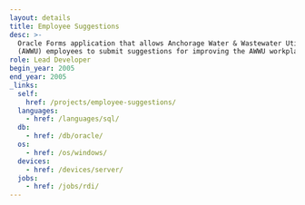 ```yaml
---
layout: details
title: Employee Suggestions
desc: >-
  Oracle Forms application that allows Anchorage Water & Wastewater Utility's
  (AWWU) employees to submit suggestions for improving the AWWU workplace.
role: Lead Developer
begin_year: 2005
end_year: 2005
_links:
  self:
    href: /projects/employee-suggestions/
  languages:
    - href: /languages/sql/
  db:
    - href: /db/oracle/
  os:
    - href: /os/windows/
  devices:
    - href: /devices/server/
  jobs:
    - href: /jobs/rdi/
---
```

